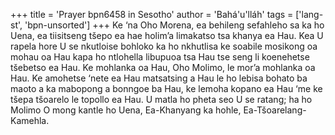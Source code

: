 +++
title = 'Prayer bpn6458 in Sesotho'
author = 'Bahá'u'lláh'
tags = ['lang-st', 'bpn-unsorted']
+++
Ke ‘na Oho Morena, ea behileng sefahleho sa ka ho Uena, ea tiisitseng tšepo ea hae holim’a limakatso tsa khanya ea Hau.  Kea U rapela hore U se nkutloise bohloko ka ho nkhutlisa ke soabile mosikong oa mohau oa Hau kapa ho ntlohella libupuoa tsa Hau tse seng li koenehetse tšebetso ea Hau.
Ke mohlanka oa Hau, Oho Molimo, le mor’a mohlanka oa Hau.  Ke amohetse ‘nete ea Hau matsatsing a Hau le ho lebisa bohato ba maoto a ka mabopong a bonngoe  ba Hau, ke lemoha kopano ea Hau ‘me ke tšepa tšoarelo le topollo ea Hau.  U matla ho pheta seo U se ratang; ha ho Molimo O mong kantle ho Uena, Ea-Khanyang ka hohle, Ea-Tšoarelang-Kamehla.
